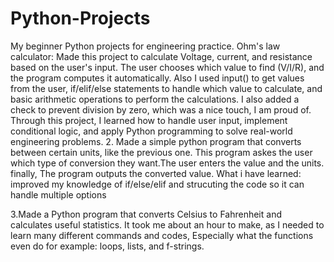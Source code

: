 # Python-Projects
My beginner Python projects for engineering practice.
Ohm's law calculator: Made this project to calculate Voltage, current, and resistance based on the user's input. The user chooses which value to find (V/I/R), and the program computes it automatically.
Also I used input() to get values from the user, if/elif/else statements to handle which value to calculate, and basic arithmetic operations to perform the calculations. I also added a check to prevent division by zero, which was a nice touch, I am proud of.
Through this project, I learned how to handle user input, implement conditional logic, and apply Python programming to solve real-world engineering problems.
2. Made a simple python program that converts between certain units, like the previous one. This program askes the user which type of conversion they want.The user enters the value and the units. finally, The program outputs the converted value.
What i have learned: improved my knowledge of if/else/elif and strucuting the code so it can handle multiple options


3.Made a Python program that converts Celsius to Fahrenheit and calculates useful statistics. It took me about an hour to make, as I needed to learn many different commands and codes, Especially what the functions even do for example: loops, lists, and f-strings.
